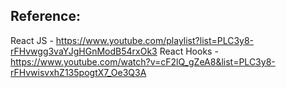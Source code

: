 ## Reference:
React JS - https://www.youtube.com/playlist?list=PLC3y8-rFHvwgg3vaYJgHGnModB54rxOk3
React Hooks - https://www.youtube.com/watch?v=cF2lQ_gZeA8&list=PLC3y8-rFHvwisvxhZ135pogtX7_Oe3Q3A